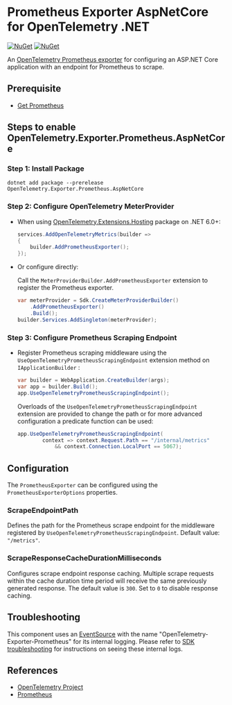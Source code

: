 # Prometheus Exporter AspNetCore for OpenTelemetry .NET

[![NuGet](https://img.shields.io/nuget/v/OpenTelemetry.Exporter.Prometheus.AspNetCore.svg)](https://www.nuget.org/packages/OpenTelemetry.Exporter.Prometheus.AspNetCore)
[![NuGet](https://img.shields.io/nuget/dt/OpenTelemetry.Exporter.Prometheus.AspNetCore.svg)](https://www.nuget.org/packages/OpenTelemetry.Exporter.Prometheus.AspNetCore)

An [OpenTelemetry Prometheus exporter](https://github.com/open-telemetry/opentelemetry-specification/blob/main/specification/metrics/sdk_exporters/prometheus.md)
for configuring an ASP.NET Core application with an endpoint for Prometheus
to scrape.

## Prerequisite

* [Get Prometheus](https://prometheus.io/docs/introduction/first_steps/)

## Steps to enable OpenTelemetry.Exporter.Prometheus.AspNetCore

### Step 1: Install Package

```shell
dotnet add package --prerelease OpenTelemetry.Exporter.Prometheus.AspNetCore
```

### Step 2: Configure OpenTelemetry MeterProvider

* When using
  [OpenTelemetry.Extensions.Hosting](../OpenTelemetry.Extensions.Hosting/README.md)
  package on .NET 6.0+:

    ```csharp
    services.AddOpenTelemetryMetrics(builder =>
    {
        builder.AddPrometheusExporter();
    });
    ```

* Or configure directly:

    Call the `MeterProviderBuilder.AddPrometheusExporter` extension to
    register the Prometheus exporter.

    ```csharp
    var meterProvider = Sdk.CreateMeterProviderBuilder()
        .AddPrometheusExporter()
        .Build();
    builder.Services.AddSingleton(meterProvider);
    ```

### Step 3: Configure Prometheus Scraping Endpoint

* Register Prometheus scraping middleware using the
  `UseOpenTelemetryPrometheusScrapingEndpoint` extension method
  on `IApplicationBuilder` :

    ```csharp
    var builder = WebApplication.CreateBuilder(args);
    var app = builder.Build();
    app.UseOpenTelemetryPrometheusScrapingEndpoint();
    ```

    Overloads of the `UseOpenTelemetryPrometheusScrapingEndpoint` extension are
    provided to change the path or for more advanced configuration a predicate
    function can be used:

    ```csharp
    app.UseOpenTelemetryPrometheusScrapingEndpoint(
            context => context.Request.Path == "/internal/metrics"
                && context.Connection.LocalPort == 5067);
    ```

## Configuration

The `PrometheusExporter` can be configured using the `PrometheusExporterOptions`
properties.

### ScrapeEndpointPath

Defines the path for the Prometheus scrape endpoint for the middleware
registered by
`UseOpenTelemetryPrometheusScrapingEndpoint`. Default value: `"/metrics"`.

### ScrapeResponseCacheDurationMilliseconds

Configures scrape endpoint response caching. Multiple scrape requests within the
cache duration time period will receive the same previously generated response.
The default value is `300`. Set to `0` to disable response caching.

## Troubleshooting

This component uses an
[EventSource](https://docs.microsoft.com/dotnet/api/system.diagnostics.tracing.eventsource)
with the name "OpenTelemetry-Exporter-Prometheus" for its internal logging.
Please refer to [SDK
troubleshooting](../OpenTelemetry/README.md#troubleshooting) for instructions on
seeing these internal logs.

## References

* [OpenTelemetry Project](https://opentelemetry.io/)
* [Prometheus](https://prometheus.io)
